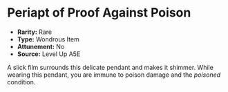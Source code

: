 
# Periapt of Proof Against Poison

* **Rarity:** Rare
* **Type:** Wondrous Item
* **Attunement:** No
* **Source:** Level Up A5E


A slick film surrounds this delicate pendant and makes it shimmer. While wearing this pendant, you are immune to poison damage and the _poisoned_  condition.
